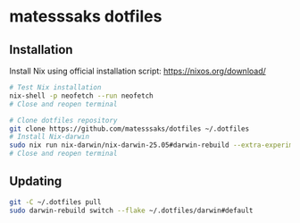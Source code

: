 # matesssaks dotfiles

## Installation

Install Nix using official installation script: https://nixos.org/download/ 

```bash
# Test Nix installation
nix-shell -p neofetch --run neofetch
# Close and reopen terminal

# Clone dotfiles repository
git clone https://github.com/matesssaks/dotfiles ~/.dotfiles
# Install Nix-darwin
sudo nix run nix-darwin/nix-darwin-25.05#darwin-rebuild --extra-experimental-features "nix-command flakes" -- switch --flake ~/.dotfiles/darwin#default
# Close and reopen terminal
```

## Updating
```bash
git -C ~/.dotfiles pull
sudo darwin-rebuild switch --flake ~/.dotfiles/darwin#default
```
